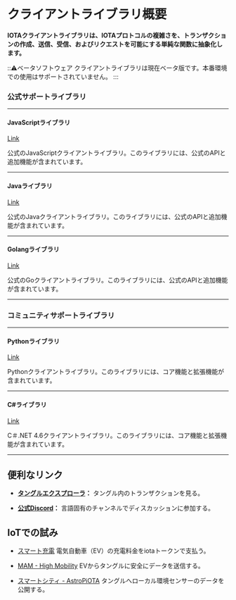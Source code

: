 # クライアントライブラリ概要
<!-- # Client libraries overview -->

**IOTAクライアントライブラリは、IOTAプロトコルの複雑さを、トランザクションの作成、送信、受信、およびリクエストを可能にする単純な関数に抽象化します。**
<!-- **The IOTA client libraries abstract the complexity of the IOTA protocol into simple functions that allow you to create, send, receive, and request transactions.** -->

:::warning:ベータソフトウェア
クライアントライブラリは現在ベータ版です。本番環境での使用はサポートされていません。
:::
<!-- :::warning:Beta software -->
<!-- The client libraries are currently in beta. Their use in production is not supported. -->
<!-- ::: -->

### **公式サポートライブラリ** ###
<!-- ### **Official support** ### -->

---------------

#### **JavaScriptライブラリ** ####
[Link](root://iota-js/0.1/README.md)

公式のJavaScriptクライアントライブラリ。このライブラリには、公式のAPIと追加機能が含まれています。
<!-- The official JavaScript client library. This library includes the official API and additional features. -->

---

#### **Javaライブラリ** ####
[Link](root://iota-java/0.1/README.md)

公式のJavaクライアントライブラリ。このライブラリには、公式のAPIと追加機能が含まれています。
<!-- The official Java client library. This library includes the official API and additional features. -->

---

#### **Golangライブラリ** ####
[Link](root://iota-go/0.1/README.md)

公式のGoクライアントライブラリ。このライブラリには、公式のAPIと追加機能が含まれています。
<!-- The official Go client library. This library includes the official API and additional features. -->

---------------

### __コミュニティサポートライブラリ__ ###

---------------

#### __Pythonライブラリ__ ####
[Link](https://github.com/iotaledger/iota.lib.py)

Pythonクライアントライブラリ。このライブラリには、コア機能と拡張機能が含まれています。
<!-- A Python client library. This library includes core and extended functionality. -->

---

#### __C#ライブラリ__ ####
[Link](https://github.com/iota-community/tangle-.net)

C＃.NET 4.6クライアントライブラリ。このライブラリには、コア機能と拡張機能が含まれています。
<!-- A C# .NET 4.6 client library. This library includes core and extended functionality. -->

---------------

## 便利なリンク
<!-- ## Useful links -->

- **[タングルエクスプローラ](https://www.thetangle.org)：** タングル内のトランザクションを見る。
<!-- - **[Tangle explorer](https://www.thetangle.org):** View transactions on the Tangle -->
- **[公式Discord](https://discord.gg/NaAy8k7)：** 言語固有のチャンネルでディスカッションに参加する。
<!-- - **[Official Discord](https://discord.gg/NaAy8k7):** Join the discussion in language-specific channels. -->

## IoTでの試み
<!-- ## IoT experiments -->

- [スマート充電](https://github.com/iotaledger/high-mobility-blueprints) 電気自動車（EV）の充電料金をiotaトークンで支払う。
<!-- - [Smart Charging](https://github.com/iotaledger/high-mobility-blueprints) your electric vehicle (EV) and paying with iota tokens -->

- [MAM - High Mobility](https://github.com/iotaledger/high-mobility-blueprints) EVからタングルに安全にデータを送信する。
<!-- - [MAM - High Mobility](https://github.com/iotaledger/high-mobility-blueprints) securely sending data from onboard an EV to the Tangle -->

- [スマートシティ - AstroPiOTA](root://smartcity/0.1/introduction/overview.md) タングルへローカル環境センサーのデータを公開する。
<!-- - [Smart City - AstroPiOTA](root://smartcity/0.1/introduction/overview.md) publishing local environment sensor data to the Tangle -->
